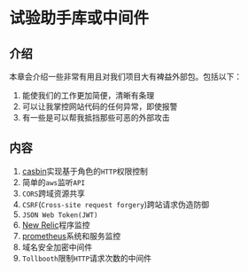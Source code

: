 # 试验助手库或中间件
## 介绍
本章会介绍一些非常有用且对我们项目大有裨益外部包。包括以下：
1. 能使我们的工作更加简便，清晰有条理
2. 可以让我掌控网站代码的任何异常，即使报警
3. 有一些是可以帮我抵挡那些可恶的外部攻击
## 内容
1. [casbin](https://github.com/casbin/casbin)实现基于角色的`HTTP`权限控制
2. 简单的`aws`监听`API`
3. `CORS`跨域资源共享
4. `CSRF`(`Cross-site request forgery`)跨站请求伪造防御
5. `JSON Web Token(JWT)`
6. [New Relic](https://github.com/newrelic/go-agent)程序监控
7. [prometheus](prometheus.io)系统和服务监控
8. 域名安全加密中间件
8. `Tollbooth`限制`HTTP`请求次数的中间件
